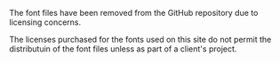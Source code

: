The font files have been removed from the GitHub repository due to licensing concerns.

The licenses purchased for the fonts used on this site do not permit the distributuin of the font files unless as part of a client's project.